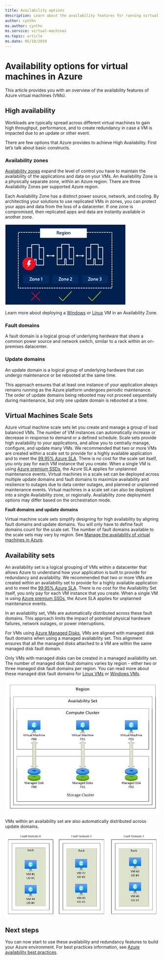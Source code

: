 ```yaml
---
title: Availability options 
description: Learn about the availability features for running virtual machines in Azure
author: cynthn
ms.author: cynthn
ms.service: virtual-machines
ms.topic: article
ms.date: 05/10/2019
---
```


# Availability options for virtual machines in Azure

This article provides you with an overview of the availability features of Azure virtual machines (VMs).

## High availability

Workloads are typically spread across different virtual machines to gain high throughput, performance, and to create redundancy in case a VM is impacted due to an update or other event. 

There are few options that Azure provides to achieve High Availability. First let’s talk about basic constructs. 

### Availability zones

[Availability zones](../availability-zones/az-overview.md) expand the level of control you have to maintain the availability of the applications and data on your VMs. An Availability Zone is a physically separate zone, within an Azure region. There are three Availability Zones per supported Azure region. 

Each Availability Zone has a distinct power source, network, and cooling. By architecting your solutions to use replicated VMs in zones, you can protect your apps and data from the loss of a datacenter. If one zone is compromised, then replicated apps and data are instantly available in another zone. 

![Availability zones](./media/virtual-machines-common-regions-and-availability/three-zones-per-region.png)

Learn more about deploying a [Windows](./windows/create-powershell-availability-zone.md) or [Linux](./linux/create-cli-availability-zone.md) VM in an Availability Zone.


### Fault domains

A fault domain is a logical group of underlying hardware that share a common power source and network switch, similar to a rack within an on-premises datacenter. 

### Update domains

An update domain is a logical group of underlying hardware that can undergo maintenance or be rebooted at the same time. 

This approach ensures that at least one instance of your application always remains running as the Azure platform undergoes periodic maintenance. The order of update domains being rebooted may not proceed sequentially during maintenance, but only one update domain is rebooted at a time.


## Virtual Machines Scale Sets 

Azure virtual machine scale sets let you create and manage a group of load balanced VMs. The number of VM instances can automatically increase or decrease in response to demand or a defined schedule. Scale sets provide high availability to your applications, and allow you to centrally manage, configure, and update many VMs. We recommended that two or more VMs are created within a scale set to provide for a highly available application and to meet the [99.95% Azure SLA](https://azure.microsoft.com/support/legal/sla/virtual-machines/). There is no cost for the scale set itself, you only pay for each VM instance that you create. When a single VM is using [Azure premium SSDs](https://docs.microsoft.com/azure/virtual-machines/windows/disks-types#premium-ssd), the Azure SLA applies for unplanned maintenance events. Virtual machines in a scale set can be deployed across multiple update domains and fault domains to maximize availability and resilience to outages due to data center outages, and planned or unplanned maintenance events. Virtual machines in a scale set can also be deployed into a single Availability zone, or regionally. Availability zone deployment options may differ based on the orchestration mode.

**Fault domains and update domains**

Virtual machine scale sets simplify designing for high availability by aligning fault domains and update domains. You will only have to define fault domains count for the scale set. The number of fault domains available to the scale sets may vary by region. See [Manage the availability of virtual machines in Azure](https://docs.microsoft.com/azure/virtual-machines/windows/manage-availability).


## Availability sets
An availability set is a logical grouping of VMs within a datacenter that allows Azure to understand how your application is built to provide for redundancy and availability. We recommended that two or more VMs are created within an availability set to provide for a highly available application and to meet the [99.95% Azure SLA](https://azure.microsoft.com/support/legal/sla/virtual-machines/). There is no cost for the Availability Set itself, you only pay for each VM instance that you create. When a single VM is using [Azure premium SSDs](../articles/virtual-machines/windows/disks-types.md#premium-ssd), the Azure SLA applies for unplanned maintenance events.

In an availability set, VMs are automatically distributed across these fault domains. This approach limits the impact of potential physical hardware failures, network outages, or power interruptions.

For VMs using [Azure Managed Disks](./windows/faq-for-disks.md), VMs are aligned with managed disk fault domains when using a managed availability set. This alignment ensures that all the managed disks attached to a VM are within the same managed disk fault domain. 

Only VMs with managed disks can be created in a managed availability set. The number of managed disk fault domains varies by region - either two or three managed disk fault domains per region. You can read more about these managed disk fault domains for [Linux VMs](./linux/manage-availability.md?#use-managed-disks-for-vms-in-an-availability-set) or [Windows VMs](./windows/manage-availability.md?#use-managed-disks-for-vms-in-an-availability-set).

![Managed availability set](./media/virtual-machines-common-manage-availability/md-fd-updated.png)


VMs within an availability set are also automatically distributed across update domains. 

![Availability sets](./media/virtual-machines-common-manage-availability/ud-fd-configuration.png)

## Next steps
You can now start to use these availability and redundancy features to build your Azure environment. For best practices information, see [Azure availability best practices](/azure/architecture/checklist/resiliency-per-service).

